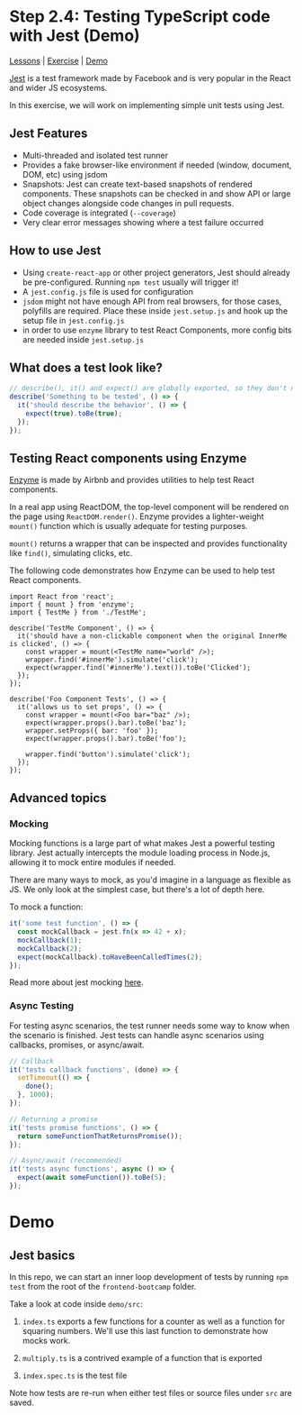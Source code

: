 # Step 2.4: Testing TypeScript code with Jest (Demo)

[Lessons](../) | [Exercise](./exercise/) | [Demo](./demo/)

[Jest](https://jestjs.io/) is a test framework made by Facebook and is very popular in the React and wider JS ecosystems.

In this exercise, we will work on implementing simple unit tests using Jest.

## Jest Features

- Multi-threaded and isolated test runner
- Provides a fake browser-like environment if needed (window, document, DOM, etc) using jsdom
- Snapshots: Jest can create text-based snapshots of rendered components. These snapshots can be checked in and show API or large object changes alongside code changes in pull requests.
- Code coverage is integrated (`--coverage`)
- Very clear error messages showing where a test failure occurred

## How to use Jest

- Using `create-react-app` or other project generators, Jest should already be pre-configured. Running `npm test` usually will trigger it!
- A `jest.config.js` file is used for configuration
- `jsdom` might not have enough API from real browsers, for those cases, polyfills are required. Place these inside `jest.setup.js` and hook up the setup file in `jest.config.js`
- in order to use `enzyme` library to test React Components, more config bits are needed inside `jest.setup.js`

## What does a test look like?

```ts
// describe(), it() and expect() are globally exported, so they don't need to be imported when jest runs these tests
describe('Something to be tested', () => {
  it('should describe the behavior', () => {
    expect(true).toBe(true);
  });
});
```

## Testing React components using Enzyme

[Enzyme](https://airbnb.io/enzyme/) is made by Airbnb and provides utilities to help test React components.

In a real app using ReactDOM, the top-level component will be rendered on the page using `ReactDOM.render()`. Enzyme provides a lighter-weight `mount()` function which is usually adequate for testing purposes.

`mount()` returns a wrapper that can be inspected and provides functionality like `find()`, simulating clicks, etc.

The following code demonstrates how Enzyme can be used to help test React components.

```tsx
import React from 'react';
import { mount } from 'enzyme';
import { TestMe } from './TestMe';

describe('TestMe Component', () => {
  it('should have a non-clickable component when the original InnerMe is clicked', () => {
    const wrapper = mount(<TestMe name="world" />);
    wrapper.find('#innerMe').simulate('click');
    expect(wrapper.find('#innerMe').text()).toBe('Clicked');
  });
});

describe('Foo Component Tests', () => {
  it('allows us to set props', () => {
    const wrapper = mount(<Foo bar="baz" />);
    expect(wrapper.props().bar).toBe('baz');
    wrapper.setProps({ bar: 'foo' });
    expect(wrapper.props().bar).toBe('foo');

    wrapper.find('button').simulate('click');
  });
});
```

## Advanced topics

### Mocking

Mocking functions is a large part of what makes Jest a powerful testing library. Jest actually intercepts the module loading process in Node.js, allowing it to mock entire modules if needed.

There are many ways to mock, as you'd imagine in a language as flexible as JS. We only look at the simplest case, but there's a lot of depth here.

To mock a function:

```ts
it('some test function', () => {
  const mockCallback = jest.fn(x => 42 + x);
  mockCallback(1);
  mockCallback(2);
  expect(mockCallback).toHaveBeenCalledTimes(2);
});
```

Read more about jest mocking [here](https://jestjs.io/docs/en/mock-functions.html).

### Async Testing

For testing async scenarios, the test runner needs some way to know when the scenario is finished. Jest tests can handle async scenarios using callbacks, promises, or async/await.

```ts
// Callback
it('tests callback functions', (done) => {
  setTimeout(() => {
    done();
  }, 1000);
});

// Returning a promise
it('tests promise functions', () => {
  return someFunctionThatReturnsPromise());
});

// Async/await (recommended)
it('tests async functions', async () => {
  expect(await someFunction()).toBe(5);
});
```

# Demo

## Jest basics

In this repo, we can start an inner loop development of tests by running `npm test` from the root of the `frontend-bootcamp` folder.

Take a look at code inside `demo/src`:

1. `index.ts` exports a few functions for a counter as well as a function for squaring numbers. We'll use this last function to demonstrate how mocks work.

2. `multiply.ts` is a contrived example of a function that is exported

3. `index.spec.ts` is the test file

Note how tests are re-run when either test files or source files under `src` are saved.
